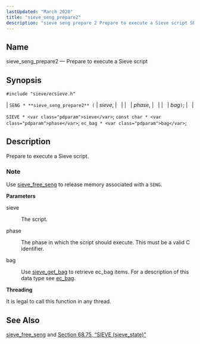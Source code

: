 ```yaml
---
lastUpdated: "March 2020"
title: "sieve_seng_prepare2"
description: "sieve seng prepare 2 Prepare to execute a Sieve script SENG sieve seng prepare 2 sieve phase bag SIEVE sieve const char phase ec bag bag Prepare to execute a Sieve script Use sieve free seng to release memory associated with a SENG sieve The script phase The phase in..."
---
```


<a name="apis.sieve_seng_prepare2"></a> 
## Name

sieve_seng_prepare2 — Prepare to execute a Sieve script

## Synopsis

`#include "sieve/ecsieve.h"`

| `SENG * **sieve_seng_prepare2** (` | <var class="pdparam">sieve</var>, |   |
|   | <var class="pdparam">phase</var>, |   |
|   | <var class="pdparam">bag</var>`)`; |   |

`SIEVE * <var class="pdparam">sieve</var>`;
`const char * <var class="pdparam">phase</var>`;
`ec_bag * <var class="pdparam">bag</var>`;<a name="idp60717792"></a> 
## Description

Prepare to execute a Sieve script.

### Note

Use [sieve_free_seng](/momentum/3/3-api/apis-sieve-free-seng) to release memory associated with a `SENG`.

**<a name="idp60721104"></a> Parameters**

<dl class="variablelist">

<dt>sieve</dt>

<dd>

The script.

</dd>

<dt>phase</dt>

<dd>

The phase in which the script should execute. This must be a valid C identifier.

</dd>

<dt>bag</dt>

<dd>

Use [sieve_get_bag](/momentum/3/3-api/apis-sieve-get-bag) to retrieve ec_bag items. For a description of this data type see [ec_bag](/momentum/3/3-api/structs-ec-bag).

</dd>

</dl>

**<a name="idp60729040"></a> Threading**

It is legal to call this function in any thread.

<a name="idp60730144"></a> 
## See Also

[sieve_free_seng](/momentum/3/3-api/apis-sieve-free-seng) and [Section 68.75, “SIEVE (sieve_state)”](structs.sieve "68.75. SIEVE (sieve_state)")